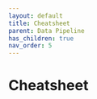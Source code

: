 ```yaml
---
layout: default
title: Cheatsheet
parent: Data Pipeline
has_children: true
nav_order: 5
---
```


# Cheatsheet

